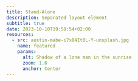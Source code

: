 ```yaml
---
title: Stand-Alone
description: Separated layout element
subtitle: true
date: 2023-10-10T19:58:54+02:00
resources:
  - src: austin-mabe-i7x84It0L-Y-unsplash.jpg
    name: featured
    params:
      alt: Shadow of a lone man in the sunrise
      zoom: 1.6
      anchor: Center
---
```

